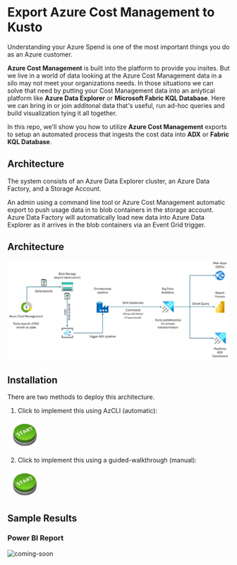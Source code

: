 # Export Azure Cost Management to Kusto
Understanding your Azure Spend is one of the most important things you do as an Azure customer. 

**Azure Cost Management** is built into the platform to provide you insites. But we live in a world of data looking at the Azure Cost Management data in a silo may not meet your organizations needs. In those situations we can solve that need by putting your Cost Management data into an anlytical platform like **Azure Data Explorer** or **Microsoft Fabric KQL Database**. Here we can bring in or join additonal data that's useful, run ad-hoc queries and build visualization tying it all together.

In this repo, we'll show you how to utilize **Azure Cost Management** exports to setup an automated process that ingests the cost data into **ADX** or **Fabric KQL Database**.

## Architecture

The system consists of an Azure Data Explorer cluster, an Azure Data Factory, and a Storage Account. 

An admin using a command line tool or Azure Cost Management automatic export to push usage data in to blob containers in the storage account. Azure Data Factory will automatically load new data into Azure Data Explorer as it arrives in the blob containers via an Event Grid trigger.

## Architecture
![img](docs/images/dataflow.png)

## Installation

There are two methods to deploy this architecture. 

1. Click to implement this using AzCLI (automatic):

[<img alt="Template Deployment" width="80px" src="/docs/images/Start.jpg" />](/docs/template_deployment.md "Click to Start automation")

2. Click to implement this using a guided-walkthrough (manual):

[<img alt="Walkthrough Deployment" width="80px" src="/docs/images/Start.jpg" />](/docs/manual_deployment.md "Click to Start walkthrough")


## Sample Results 

### Power BI Report
![coming-soon](docs/images/pbi1.png "pending") 
